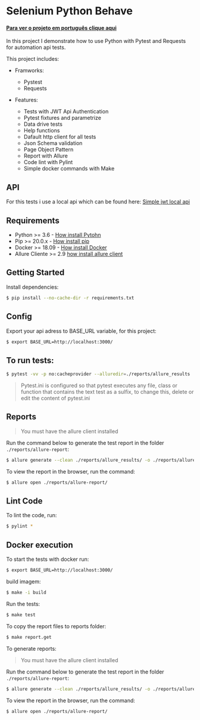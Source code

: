 # Selenium Python Behave
#### [Para ver o projeto em português clique aqui](https://github.com/Schveitzer/apit-tests-python-pytest/README_PT_BR.md)

In this project I demonstrate how to use Python with Pytest and Requests for automation api tests.

This project includes:

- Framworks:
    - Pystest
    - Requests

- Features:
    - Tests with JWT Api Authentication
    - Pytest fixtures and parametrize
    - Data drive tests
    - Help functions
    - Dafault http client for all tests
    - Json Schema validation
    - Page Object Pattern
    - Report with Allure
    - Code lint with Pylint
    - Simple docker commands with Make
    
## API
For this tests i use a local api which can be found here: [Simple jwt local api](https://github.com/Schveitzer/simple-api-jwt-server)

## Requirements
- Python >= 3.6 - [How install Pytohn](https://www.python.org/downloads/)
- Pip >= 20.0.x - [How install pip](https://pip.pypa.io/en/stable/installing/)
- Docker >= 18.09 - [How install Docker](https://docs.docker.com/get-docker/)
- Allure Cliente >= 2.9 [how install allure client](https://docs.qameta.io/allure/#_commandline)

## Getting Started
Install dependencies:

```bash
$ pip install --no-cache-dir -r requirements.txt
```

## Config
Export your api adress to BASE_URL variable, for this project:

```bash
$ export BASE_URL=http://localhost:3000/
```

## To run tests:
```bash
$ pytest -vv -p no:cacheprovider --alluredir=./reports/allure_results
```

> Pytest.ini is configured so that pytest executes any file, class or function that contains the text test as a sulfix,
> to change this, delete or edit the content of pytest.ini
 

## Reports
> You must have the allure client installed

Run the command below to generate the test report in the folder `./reports/allure-report`:

```bash
$ allure generate --clean ./reports/allure_results/ -o ./reports/allure-report
```

To view the report in the browser, run the command:

```bash
$ allure open ./reports/allure-report/
```

## Lint Code
To lint the code, run:

```bash
$ pylint *
```
## Docker execution
To start the tests with docker run:

```bash
$ export BASE_URL=http://localhost:3000/
```
build imagem:
```bash
$ make -i build
```
Run the tests:
```bash
$ make test
```

To copy the report files to reports folder:

```bash
$ make report.get
```
To generate reports:
> You must have the allure client installed

Run the command below to generate the test report in the folder `./reports/allure-report`:

```bash
$ allure generate --clean ./reports/allure_results/ -o ./reports/allure-report
```

To view the report in the browser, run the command:

```bash
$ allure open ./reports/allure-report/
```